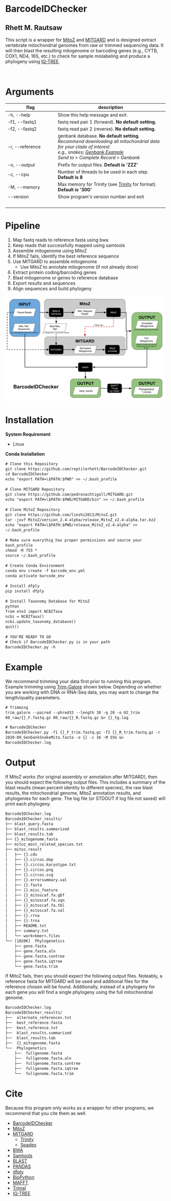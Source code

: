 # BarcodeIDChecker
## Rhett M. Rautsaw

This script is a wrapper for [MitoZ](https://github.com/linzhi2013/MitoZ) and [MITGARD](https://github.com/pedronachtigall/MITGARD) and is designed extract vertebrate mitochondrial genomes from raw or trimmed sequencing data. It will then blast the resulting mitogenome or barcoding genes (e.g., CYTB, COX1, ND4, 16S, etc.) to check for sample mislabeling and produce a phylogeny using [IQ-TREE](http://www.iqtree.org/).

<br>

# Arguments

|       flag      |   description   |
|-----------------|-----------------|
| -h, --help      | Show this help message and exit. | 
| -f1, --fastq1   | fastq read pair 1 (forward). **No default setting.** |
| -f2, --fastq2   | fastq read pair 2 (reverse). **No default setting.** |
| -r, --reference | genbank database. **No default setting.** <br> *Recommend downloading all mitochondrial data for your clade of interest <br> e.g., snakes; [Genbank Example](https://www.ncbi.nlm.nih.gov/nuccore/?term=snakes%5Bporgn%5D+AND+mitochondrion%5Bfilter%5D) <br> Send to > Complete Record > Genbank* |
| -o, --output    | Prefix for output files. **Default is 'ZZZ'** |
| -c, --cpu       | Number of threads to be used in each step. **Default is 8** |
| -M, --memory    | Max memory for Trinity (see [Trinity](https://github.com/trinityrnaseq/trinityrnaseq/wiki/Running-Trinity) for format). **Default is '30G'** |
| --version       | Show program's version number and exit |
|<img width=200/> |<img width=500/>|

# Pipeline

1. Map fastq reads to reference fasta using bwa
2. Keep reads that successfully mapped using samtools
3. Assemble mitogenome using MitoZ
4. If MitoZ fails, identify the best reference sequence
5. Use MITGARD to assemble mitogenome
	- Use MitoZ to annotate mitogenome (if not already done)
6. Extract protein coding/barcoding genes
7. Blast mitogenome or genes to reference database
8. Export results and sequences
9. Align sequences and build phylogeny

![](BarcodeIDChecker_Flowchart.png)


# Installation
**System Requirement**
- Linux

**Conda Installation**
```
# Clone this Repository
git clone https://github.com/reptilerhett/BarcodeIDChecker.git
cd BarcodeIDChecker
echo "export PATH=\$PATH:$PWD" >> ~/.bash_profile

# Clone MITGARD Repository 
git clone https://github.com/pedronachtigall/MITGARD.git
echo "export PATH=\$PATH:$PWD/MITGARD/bin" >> ~/.bash_profile

# Clone MitoZ Repository
git clone https://github.com/linzhi2013/MitoZ.git
tar -jxvf MitoZ/version_2.4-alpha/release_MitoZ_v2.4-alpha.tar.bz2
echo "export PATH=\$PATH:$PWD/release_MitoZ_v2.4-alpha" >> ~/.bash_profile

# Make sure everythig has proper permissions and source your bash_profile
chmod -R 755 *
source ~/.bash_profile

# Create Conda Environment
conda env create -f barcode_env.yml
conda activate barcode_env

# Install dfply
pip install dfply

# Install Taxonomy Database for MitoZ
python
from ete3 import NCBITaxa
ncbi = NCBITaxa()
ncbi.update_taxonomy_database()
quit()

# YOU'RE READY TO GO
# Check if BarcodeIDChecker.py is in your path
BarcodeIDChecker.py -h
```


# Example
We recommend trimming your data first prior to running this program. Example trimming using [Trim-Galore](https://github.com/FelixKrueger/TrimGalore) shown below. Depending on whether you are working with DNA or RNA-Seq data, you may want to change the length/quality parameters.
```
# Trimming
trim_galore --paired --phred33 --length 30 -q 20 -o 02_trim 00_raw/{}_F.fastq.gz 00_raw/{}_R.fastq.gz &> {}_tg.log
```
```
# BarcodeIDChecker
BarcodeIDChecker.py -f1 {}_F_trim.fastq.gz -f2 {}_R_trim.fastq.gz -r 2020-09_GenbankSnakeMito.fasta -o {} -c 16 -M 55G &> BarcodeIDChecker.log
```

# Output
If MitoZ works (for original assembly or annotation after MITGARD), then you should expect the following output files. This includes a summary of the blast results (mean percent identity to different species), the raw blast results, the mitochondrial genome, MitoZ annotation results, and phylogenies for each gene. The log file (or STDOUT if log file not saved) will print each phylogeny. 
```
BarcodeIDChecker.log
BarcodeIDChecker_results/
├── blast_query.fasta
├── blast_results.summarized
├── blast_results.tab
├── {}_mitogenome.fasta
├── mitoz_most_related_species.txt
├── mitoz.result
│   ├── {}.cds
│   ├── {}.circos.dep
│   ├── {}.circos.karyotype.txt
│   ├── {}.circos.png
│   ├── {}.circos.svg
│   ├── {}.errorsummary.val
│   ├── {}.fasta
│   ├── {}.misc_feature
│   ├── {}_mitoscaf.fa.gbf
│   ├── {}_mitoscaf.fa.sqn
│   ├── {}_mitoscaf.fa.tbl
│   ├── {}_mitoscaf.fa.val
│   ├── {}.rrna
│   ├── {}.trna
│   ├── README.txt
│   ├── summary.txt
│   └── work<kmer>.files
└── [1020K]  Phylogenetics
    ├── gene.fasta
    ├── gene.fasta.aln
    ├── gene.fasta.contree
    ├── gene.fasta.iqtree
    └── gene.fasta.trim
```

If MitoZ fails, then you should expect the following output files. Noteably, a reference fasta for MITGARD will be used and additional files for the reference chosen will be found. Additionally, instead of a phylogeny for each gene you will find a single phylogeny using the full mitochondrial genome. 
```
BarcodeIDChecker.log
BarcodeIDChecker_results/
├──  alternate_references.txt 
├──  best_reference.fasta
├──  best_reference.txt
├──  blast_results.summarized
├──  blast_results.tab
├──  {}_mitogenome.fasta
└──  Phylogenetics
    ├──  fullgenome.fasta
    ├──  fullgenome.fasta.aln
    ├──  fullgenome.fasta.contree
    ├──  fullgenome.fasta.iqtree
    └──  fullgenome.fasta.trim
```

# Cite
Because this program only works as a wrapper for other programs, we recommend that you cite them as well. 
- [BarcodeIDChecker](https://github.com/reptilerhett/BarcodeIDChecker)
- [MitoZ](https://github.com/linzhi2013/MitoZ)
- [MITGARD](https://github.com/pedronachtigall/MITGARD)
  - [Trinity](https://github.com/trinityrnaseq/trinityrnaseq/wiki)
  - [Spades](https://cab.spbu.ru/software/rnaspades/)
- [BWA](http://bio-bwa.sourceforge.net/)
- [Samtools](http://www.htslib.org/)
- [BLAST](https://www.ncbi.nlm.nih.gov/books/NBK279690/)
- [PANDAS](https://pandas.pydata.org/)
- [dfply](https://github.com/kieferk/dfply)
- [BioPython](https://biopython.org/)
- [MAFFT](https://mafft.cbrc.jp/alignment/software/)
- [Trimal](http://trimal.cgenomics.org/)
- [IQ-TREE](http://www.iqtree.org/)
